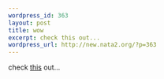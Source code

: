 ```yaml
--- 
wordpress_id: 363
layout: post
title: wow
excerpt: check this out...
wordpress_url: http://new.nata2.org/?p=363
---
```

check <a href="http://www.lemonbovril.co.uk/bushspeech/">this</a> out...
